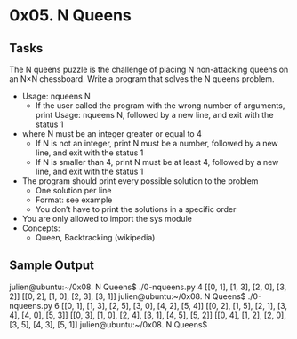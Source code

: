 # 0x05. N Queens

## Tasks
  The N queens puzzle is the challenge of placing N non-attacking queens on an N×N chessboard. Write a program that solves the N queens problem.

  * Usage: nqueens N
    * If the user called the program with the wrong number of arguments, print Usage: nqueens N, followed by a new line, and exit with the status 1
  * where N must be an integer greater or equal to 4
    * If N is not an integer, print N must be a number, followed by a new line, and exit with the status 1
    * If N is smaller than 4, print N must be at least 4, followed by a new line, and exit with the status 1
  * The program should print every possible solution to the problem
    * One solution per line
    * Format: see example
    * You don’t have to print the solutions in a specific order
  * You are only allowed to import the sys module
  * Concepts:
    * Queen, Backtracking (wikipedia) 
  
## Sample Output
  julien@ubuntu:~/0x08. N Queens$ ./0-nqueens.py 4
  [[0, 1], [1, 3], [2, 0], [3, 2]]
  [[0, 2], [1, 0], [2, 3], [3, 1]]
  julien@ubuntu:~/0x08. N Queens$ ./0-nqueens.py 6
  [[0, 1], [1, 3], [2, 5], [3, 0], [4, 2], [5, 4]]
  [[0, 2], [1, 5], [2, 1], [3, 4], [4, 0], [5, 3]]
  [[0, 3], [1, 0], [2, 4], [3, 1], [4, 5], [5, 2]]
  [[0, 4], [1, 2], [2, 0], [3, 5], [4, 3], [5, 1]]
  julien@ubuntu:~/0x08. N Queens$ 
